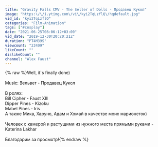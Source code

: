 ```yaml
---
title: "Gravity Falls CMV - The Seller of Dolls - Продавец Кукол"
image: "https:\/\/i.ytimg.com\/vi\/kyi2TqLzflQ\/hqdefault.jpg"
vid_id: "kyi2TqLzflQ"
categories: "Film-Animation"
tags: ["#cosplay"]
date: "2021-06-25T08:06:12+03:00"
vid_date: "2019-12-30T20:20:21Z"
duration: "PT4M39S"
viewcount: "23409"
likeCount: ""
dislikeCount: ""
channel: "Alex Faust"
---
```

{% raw %}Well, it`s finally done)<br /><br />Music: Вельвет - Продавец Кукол<br /><br />В ролях:<br />Bill Cipher - Faust XIII<br />Dipper Pines - Kizoku<br />Mabel Pines - Iris<br />А также Мика, Харуно, Адам и Хомай в качестве моих марионеток)<br /><br />Человек с камерой и растущими из нужного места прямыми руками - Katerina Lakhar<br /><br />Благодарим за просмотр!{% endraw %}
